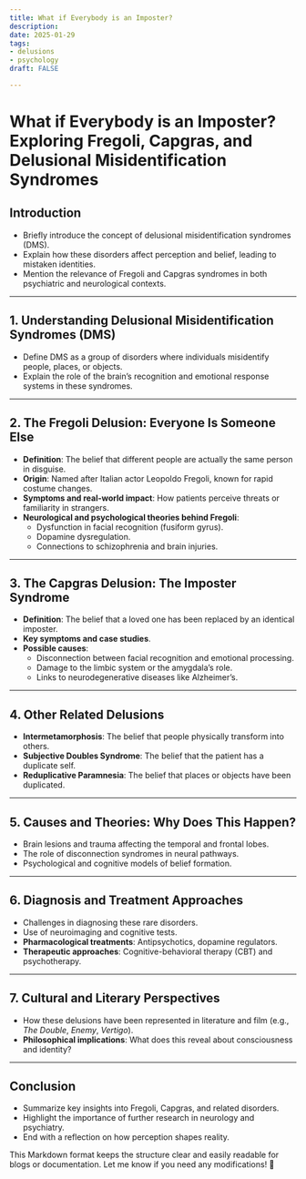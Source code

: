 ```yaml
---
title: What if Everybody is an Imposter?
description: 
date: 2025-01-29
tags:
- delusions
- psychology
draft: FALSE

---
```


# What if Everybody is an Imposter? Exploring Fregoli, Capgras, and Delusional Misidentification Syndromes

## Introduction  
- Briefly introduce the concept of delusional misidentification syndromes (DMS).  
- Explain how these disorders affect perception and belief, leading to mistaken identities.  
- Mention the relevance of Fregoli and Capgras syndromes in both psychiatric and neurological contexts.  

---

## 1. Understanding Delusional Misidentification Syndromes (DMS)  
- Define DMS as a group of disorders where individuals misidentify people, places, or objects.  
- Explain the role of the brain’s recognition and emotional response systems in these syndromes.  

---

## 2. The Fregoli Delusion: Everyone Is Someone Else  
- **Definition**: The belief that different people are actually the same person in disguise.  
- **Origin**: Named after Italian actor Leopoldo Fregoli, known for rapid costume changes.  
- **Symptoms and real-world impact**: How patients perceive threats or familiarity in strangers.  
- **Neurological and psychological theories behind Fregoli**:  
  - Dysfunction in facial recognition (fusiform gyrus).  
  - Dopamine dysregulation.  
  - Connections to schizophrenia and brain injuries.  

---

## 3. The Capgras Delusion: The Imposter Syndrome  
- **Definition**: The belief that a loved one has been replaced by an identical imposter.  
- **Key symptoms and case studies**.  
- **Possible causes**:  
  - Disconnection between facial recognition and emotional processing.  
  - Damage to the limbic system or the amygdala’s role.  
  - Links to neurodegenerative diseases like Alzheimer’s.  

---

## 4. Other Related Delusions  
- **Intermetamorphosis**: The belief that people physically transform into others.  
- **Subjective Doubles Syndrome**: The belief that the patient has a duplicate self.  
- **Reduplicative Paramnesia**: The belief that places or objects have been duplicated.  

---

## 5. Causes and Theories: Why Does This Happen?  
- Brain lesions and trauma affecting the temporal and frontal lobes.  
- The role of disconnection syndromes in neural pathways.  
- Psychological and cognitive models of belief formation.  

---

## 6. Diagnosis and Treatment Approaches  
- Challenges in diagnosing these rare disorders.  
- Use of neuroimaging and cognitive tests.  
- **Pharmacological treatments**: Antipsychotics, dopamine regulators.  
- **Therapeutic approaches**: Cognitive-behavioral therapy (CBT) and psychotherapy.  

---

## 7. Cultural and Literary Perspectives  
- How these delusions have been represented in literature and film (e.g., *The Double*, *Enemy*, *Vertigo*).  
- **Philosophical implications**: What does this reveal about consciousness and identity?  

---

## Conclusion  
- Summarize key insights into Fregoli, Capgras, and related disorders.  
- Highlight the importance of further research in neurology and psychiatry.  
- End with a reflection on how perception shapes reality.  

This Markdown format keeps the structure clear and easily readable for blogs or documentation. Let me know if you need any modifications! 🚀
